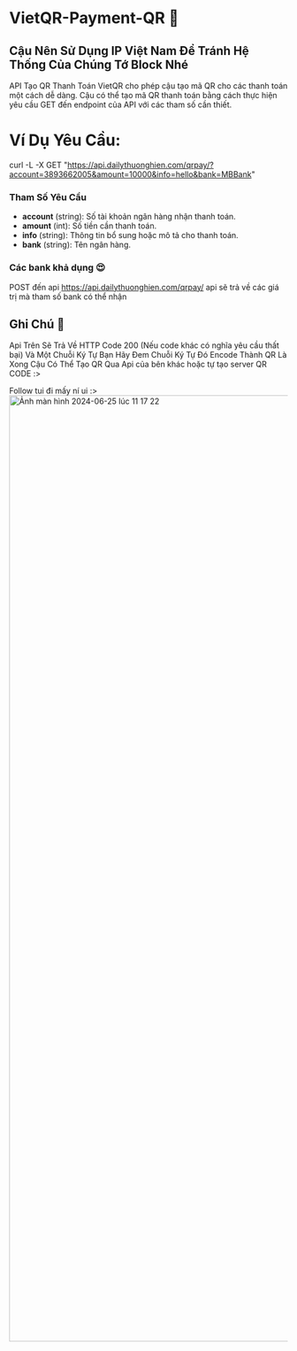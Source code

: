 # VietQR-Payment-QR 🫶
## Cậu Nên Sử Dụng IP Việt Nam Để Tránh Hệ Thống Của Chúng Tớ Block Nhé
API Tạo QR Thanh Toán VietQR cho phép cậu tạo mã QR cho các thanh toán một cách dễ dàng. 
Cậu có thể tạo mã QR thanh toán bằng cách thực hiện yêu cầu GET đến endpoint của API với các tham số cần thiết.
 
# Ví Dụ Yêu Cầu: 
curl -L -X GET "https://api.dailythuonghien.com/qrpay/?account=3893662005&amount=10000&info=hello&bank=MBBank"

### Tham Số Yêu Cầu

- **account** (string): Số tài khoản ngân hàng nhận thanh toán.
- **amount** (int): Số tiền cần thanh toán.
- **info** (string): Thông tin bổ sung hoặc mô tả cho thanh toán.
- **bank** (string): Tên ngân hàng.
 
### Các bank khả dụng 😍
POST đến api https://api.dailythuonghien.com/qrpay/
api sẽ trả về các giá trị mà tham số bank có thể nhận 

## Ghi Chú 📝
Api Trên Sẽ Trả Về HTTP Code 200 (Nếu code khác có nghĩa yêu cầu thất bại)
Và Một Chuỗi Ký Tự Bạn Hãy Đem Chuỗi Ký Tự Đó Encode Thành QR Là Xong
Cậu Có Thể Tạo QR Qua Api của bên khác hoặc tự tạo server QR CODE :>


Follow tui đi mấy ní ui :>
<img width="1710" alt="Ảnh màn hình 2024-06-25 lúc 11 17 22" src="https://github.com/Anh2Ten/VietQR-Payment-QR/assets/83670932/1c710e20-0a48-4eaa-9515-0117cb7bde28">
